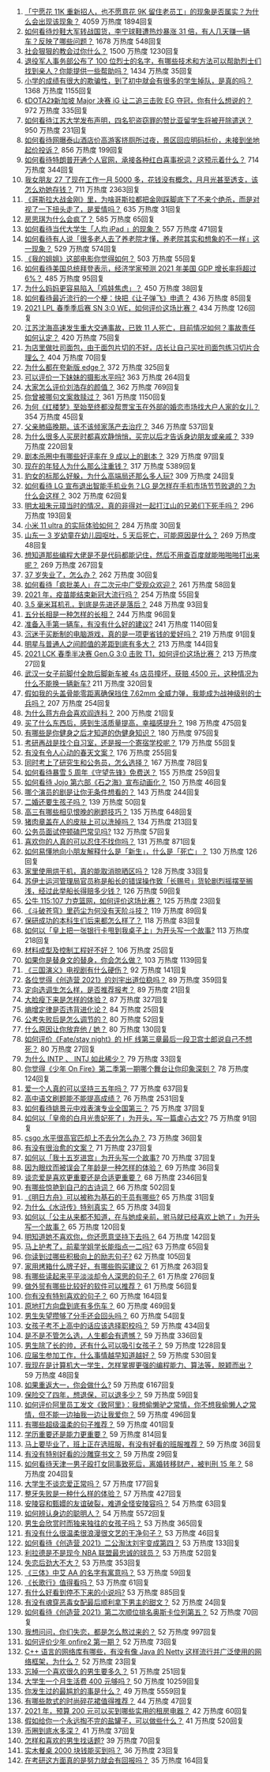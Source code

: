 1. [「宁愿花 11K 重新招人，也不愿意花 9K 留住老员工」的现象是否属实？为什么会出现该现象？](https://www.zhihu.com/question/63878469) 4059 万热度 1894回复
1. [如何看待炒鞋大军转战国货，李宁球鞋遭热炒暴涨 31 倍，有人几天赚一辆车？反映了哪些问题？](https://www.zhihu.com/question/452737722) 1678 万热度 548回复
1. [社会狠狠的教会过你什么？](https://www.zhihu.com/question/431538148) 1500 万热度 1230回复
1. [退役军人事务部公布了 100 位烈士的名字，有哪些技术和方法可以帮助烈士们找到亲人？你能提供一些帮助吗？](https://www.zhihu.com/question/452345876) 1434 万热度 35回复
1. [小学的成绩有很大的欺骗性，到了初中就会有很多的学生掉队，是真的吗？](https://www.zhihu.com/question/433616847) 1368 万热度 1155回复
1. [《DOTA2》新加坡 Major 决赛 iG 让二追三击败 EG 夺冠，你有什么想说的？](https://www.zhihu.com/question/452854474) 972 万热度 335回复
1. [如何看待江苏大学发布声明，四名犯盗窃罪的赞比亚留学生将被开除遣送？](https://www.zhihu.com/question/452810851) 950 万热度 231回复
1. [如何看待网曝泰山酒店价高游客挤厕所过夜，景区回应明码标价，未接到坐地起价投诉？](https://www.zhihu.com/question/452920549) 856 万热度 199回复
1. [如何看待特朗普开通个人官网，承接各种红白喜事祝词？这预示着什么？](https://www.zhihu.com/question/452171246) 714 万热度 344回复
1. [我女朋友 27 了现在工作一月 5000 多，花钱没有概念，月月光甚至透支，该怎么劝她存钱？](https://www.zhihu.com/question/428842571) 711 万热度 2363回复
1. [《哥斯拉大战金刚》里，为啥哥斯拉都把金刚踩脚底下了不来个绝杀，而是对视了一下扭头走了，是爱情吗？](https://www.zhihu.com/question/451605997) 635 万热度 31回复
1. [房思琪为什么会疯了？](https://www.zhihu.com/question/345391080) 585 万热度 65回复
1. [如何看待当代大学生「人均 iPad 」的现象？](https://www.zhihu.com/question/449381809) 557 万热度 471回复
1. [如何看待有人说「很多老人去了养老院才懂，养老院其实和想象的不一样」这一现象？](https://www.zhihu.com/question/440467400) 529 万热度 574回复
1. [《我的姐姐》这部电影你觉得如何？](https://www.zhihu.com/question/450067672) 503 万热度 55回复
1. [如何看待美国总统拜登表示，经济学家预测 2021 年美国 GDP 增长率将超过 6%？](https://www.zhihu.com/question/451302635) 485 万热度 95回复
1. [为什么妈妈更容易陷入「鸡娃焦虑」？](https://www.zhihu.com/question/451871565) 450 万热度 38回复
1. [如何看待最近流行的一个梗：快把《让子弹飞》申遗？](https://www.zhihu.com/question/452583156) 436 万热度 85回复
1. [2021 LPL 春季季后赛 SN 3:0 WE，如何评价这场比赛？](https://www.zhihu.com/question/452870022) 434 万热度 126回复
1. [江苏沈海高速发生重大交通事故，已致 11 人死亡，目前情况如何？事故责任如何认定？](https://www.zhihu.com/question/452830638) 420 万热度 75回复
1. [为店里做吐司面包，由于面包片切的不好，店长让自己买吐司面包练习切片合理么？](https://www.zhihu.com/question/451729417) 404 万热度 70回复
1. [为什么都在夸新版 edge？](https://www.zhihu.com/question/385302999) 372 万热度 325回复
1. [可以评价一下妹妹的摄影水平吗?](https://www.zhihu.com/question/439813572) 363 万热度 264回复
1. [大家怎么评价刘浩存的颜值？](https://www.zhihu.com/question/415082238) 362 万热度 769回复
1. [你曾被哪句文案救赎过？](https://www.zhihu.com/question/447479604) 361 万热度 1150回复
1. [为何《红楼梦》至始至终都没帮贾宝玉在外部的婚恋市场找大户人家的女儿？](https://www.zhihu.com/question/451981483) 354 万热度 45回复
1. [父亲肺癌晚期，该不该倾家荡产去治疗？](https://www.zhihu.com/question/446433748) 346 万热度 537回复
1. [为什么很多人买房时都喜欢静悄悄，买完以后才告诉身边朋友或亲戚？](https://www.zhihu.com/question/423222976) 339 万热度 220回复
1. [剧本杀圈中有哪些好评率在 9 成以上的剧本？](https://www.zhihu.com/question/376559705) 329 万热度 97回复
1. [现在的年轻人为什么那么注重钱？](https://www.zhihu.com/question/440570935) 317 万热度 5389回复
1. [豹女的标那么好躲，为什么高端局还那么多人玩?](https://www.zhihu.com/question/451881236) 309 万热度 24回复
1. [如何看待 LG 宣布退出智能手机业务？LG 是怎样在手机市场节节败退的？为什么会这样？](https://www.zhihu.com/question/452990678) 302 万热度 62回复
1. [明太祖朱元璋当时的情况，真的非得对一起打江山的兄弟们下死手吗？](https://www.zhihu.com/question/29104367) 296 万热度 193回复
1. [小米 11 ultra 的实际体验如何？](https://www.zhihu.com/question/452077572) 284 万热度 30回复
1. [山东一 3 岁幼童在幼儿园呕吐，5 天后死亡，可能原因是什么？](https://www.zhihu.com/question/452373500) 269 万热度 48回复
1. [想知道那些编程大佬是不是代码都能记住，然后不用查百度就能啪啪啪打出来呢？](https://www.zhihu.com/question/452295496) 269 万热度 267回复
1. [37 岁失业了，怎么办？](https://www.zhihu.com/question/452583775) 262 万热度 30回复
1. [如何看待「疯批美人」在二次元中广受观众欢迎？](https://www.zhihu.com/question/452603572) 261 万热度 58回复
1. [2021 年，疫苗能结束新冠大流行吗？](https://www.zhihu.com/question/436868073) 254 万热度 55回复
1. [3.5 毫米耳机孔，到底是先进还是落后？](https://www.zhihu.com/question/447810768) 248 万热度 93回复
1. [五分长相是一种怎样的长相？](https://www.zhihu.com/question/63256882) 244 万热度 96回复
1. [准备入手第一辆车，有没有什么好的建议?](https://www.zhihu.com/question/378869694) 241 万热度 1140回复
1. [沉迷于买断制的电脑游戏，真的是一项更省钱的爱好吗？](https://www.zhihu.com/question/452613960) 219 万热度 91回复
1. [明星与普通人之间颜值的差距到底有多大？](https://www.zhihu.com/question/63311419) 213 万热度 144回复
1. [2021 LCK 春季半决赛 Gen.G 3:0 击败 T1，如何评价这场比赛？](https://www.zhihu.com/question/452895502) 213 万热度 27回复
1. [武汉一女子前脚付全款后脚新车被 4s 店员撞坏，获赔 4500 元，这种情况为什么不能换一辆新车?](https://www.zhihu.com/question/452428290) 211 万热度 320回复
1. [假如我的头盖骨能零距离确保挡住 7.62mm 全威力弹，我能成为战神级别的士兵吗？](https://www.zhihu.com/question/444459120) 207 万热度 254回复
1. [为什么蒋方舟会喜欢阎连科？](https://www.zhihu.com/question/20783627) 200 万热度 21回复
1. [买了什么东西后，感到生活质量提高，幸福感提升？](https://www.zhihu.com/question/26190592) 198 万热度 475回复
1. [有哪些是你健身之后才知道的伪健身知识？](https://www.zhihu.com/question/303672817) 180 万热度 975回复
1. [考研再战是找个自习室，还是报一个寄宿学校呢？](https://www.zhihu.com/question/448393851) 179 万热度 55回复
1. [有没有令人心动的春天文案？](https://www.zhihu.com/question/445077161) 176 万热度 255回复
1. [同时考上了研究生和公务员，怎么选择？](https://www.zhihu.com/question/452303549) 167 万热度 78回复
1. [如何看待暴雪 5 周年《守望先锋》免费送？](https://www.zhihu.com/question/452493005) 155 万热度 259回复
1. [如何看待 Jojo 第六部《石之海》宣布动画化？](https://www.zhihu.com/question/452902521) 150 万热度 46回复
1. [哪个演员的剧是让你无条件想看的？](https://www.zhihu.com/question/449699393) 143 万热度 244回复
1. [二婚还要生孩子吗？](https://www.zhihu.com/question/449926690) 139 万热度 50回复
1. [高三有哪些相见恨晚的刷题技巧？](https://www.zhihu.com/question/311672493) 135 万热度 648回复
1. [猪肉章盖在人的皮肤上可以洗掉吗？](https://www.zhihu.com/question/447167970) 134 万热度 213回复
1. [公务员面试停顿磕巴常见吗?](https://www.zhihu.com/question/448057643) 132 万热度 57回复
1. [喜欢你的人真的可以忍住不找你吗？](https://www.zhihu.com/question/433052807) 131 万热度 871回复
1. [如何易懂地向小朋友解释什么是「新生」，什么是「死亡」？](https://www.zhihu.com/question/452700050) 130 万热度 126回复
1. [家里使用烘干机，真的能取消晾晒区吗？](https://www.zhihu.com/question/450607143) 128 万热度 33回复
1. [苏伊士运河管理局官员称是船长的错误操作致「长赐号」货轮剧烈摇摆至搁浅，经过此举船长得赔多少钱？](https://www.zhihu.com/question/452670365) 126 万热度 59回复
1. [公牛 115:107 力克篮网，如何评价这场比赛？](https://www.zhihu.com/question/452959232) 125 万热度 23回复
1. [《斗破苍穹》里药尘为何没有天阶斗技？](https://www.zhihu.com/question/365727369) 119 万热度 89回复
1. [保研成功的本科生们后来都怎么样了？](https://www.zhihu.com/question/449165920) 118 万热度 83回复
1. [如何以「皇上把一张银行卡甩到我桌子上」为开头写一个故事?](https://www.zhihu.com/question/439189931) 113 万热度 218回复
1. [材料成型及控制工程好不好？](https://www.zhihu.com/question/452835928) 106 万热度 25回复
1. [如果你是替身文的替身，你会怎么做？](https://www.zhihu.com/question/391074156) 103 万热度 1139回复
1. [《三国演义》电视剧有什么硬伤？](https://www.zhihu.com/question/29442543) 92 万热度 141回复
1. [各位觉得《创造营 2021》的刘宇出道位稳吗？](https://www.zhihu.com/question/447579155) 89 万热度 359回复
1. [定向选调生怎么样，是否推荐报考？](https://www.zhihu.com/question/451996696) 89 万热度 21回复
1. [大脸瘦下来是怎样的体验？](https://www.zhihu.com/question/27639846) 87 万热度 327回复
1. [熵增定律是否违背进化论？](https://www.zhihu.com/question/391645572) 84 万热度 25回复
1. [公考失败后是怎么调节的？](https://www.zhihu.com/question/326438778) 80 万热度 52回复
1. [什么原因让你放弃他 / 她？](https://www.zhihu.com/question/451698546) 80 万热度 130回复
1. [如何评价《Fate/stay night》的 HF 线第三章最后一段卫宫士郎说自己不想死？](https://www.zhihu.com/question/452333396) 80 万热度 27回复
1. [为什么 INTP 、 INTJ 如此稀少？](https://www.zhihu.com/question/357147669) 79 万热度 33回复
1. [你觉得《少年 On Fire》第二季第一期哪个舞台让你印象深刻？](https://www.zhihu.com/question/452440996) 78 万热度 124回复
1. [爱一个人真的可以坚持三五年吗？](https://www.zhihu.com/question/445023515) 77 万热度 637回复
1. [高中语文刷题能不能提高成绩？](https://www.zhihu.com/question/37301560) 76 万热度 2531回复
1. [如何看待姚景元中戏表演专业全国第三？](https://www.zhihu.com/question/452242660) 75 万热度 37回复
1. [如何以「皇帝的白月光贵妃死了」为开头，写一篇虐心古文?](https://www.zhihu.com/question/435694240) 75 万热度 91回复
1. [csgo 水平很高官匹却上不去分怎么办？](https://www.zhihu.com/question/448402121) 73 万热度 36回复
1. [有没有很治愈的文案？](https://www.zhihu.com/question/442490819) 71 万热度 237回复
1. [如何以「我十五岁进宫」为开头写一个故事?](https://www.zhihu.com/question/444720874) 70 万热度 37回复
1. [因为眼纹而被误会了年龄是一种怎样的体验？](https://www.zhihu.com/question/452577102) 69 万热度 36回复
1. [谈恋爱是喜欢更重要还是合适更重要？](https://www.zhihu.com/question/437833983) 68 万热度 2346回复
1. [有哪些惊艳到自己的古诗词？](https://www.zhihu.com/question/311311968) 66 万热度 502回复
1. [《明日方舟》可以被称为基石的干员有哪些?](https://www.zhihu.com/question/450580829) 65 万热度 31回复
1. [为什么《水浒传》特别真实？](https://www.zhihu.com/question/445932631) 65 万热度 34回复
1. [如何以「公主从来都不知道，在与她成亲前，驸马就已经喜欢上她了」为开头写一个故事？](https://www.zhihu.com/question/409948993) 65 万热度 120回复
1. [明知道她不喜欢你，你还愿意坚持下去吗？](https://www.zhihu.com/question/451598052) 64 万热度 142回复
1. [马上护考了，前辈学姐学长能指点一二吗?](https://www.zhihu.com/question/447884087) 63 万热度 65回复
1. [你读到过哪些积极向上的励志句子?](https://www.zhihu.com/question/445610692) 62 万热度 105回复
1. [家用烤箱什么牌子好，有哪些购买建议？](https://www.zhihu.com/question/21756417) 61 万热度 263回复
1. [有哪些读起来平平淡淡却令人深思的句子？](https://www.zhihu.com/question/427126589) 61 万热度 276回复
1. [做外贸有哪些比较好的软件可以推荐？](https://www.zhihu.com/question/54788846) 61 万热度 56回复
1. [你有没有特别喜欢的句子？](https://www.zhihu.com/question/452331766) 60 万热度 164回复
1. [原地打方向盘到底有多伤车？](https://www.zhihu.com/question/354665595) 60 万热度 469回复
1. [男生失望攒够了分手还会回头吗？](https://www.zhihu.com/question/452306238) 60 万热度 54回复
1. [女孩子考不上高中的话应该选择职校吗？](https://www.zhihu.com/question/450449930) 59 万热度 434回复
1. [是不是不管怎么选，人生都会有遗憾？](https://www.zhihu.com/question/450547306) 59 万热度 336回复
1. [男生除了长的帅，还有什么可以吸引女孩子？](https://www.zhihu.com/question/444408266) 59 万热度 1228回复
1. [应届生参加工作，什么事情越早知道越好？](https://www.zhihu.com/question/407372614) 59 万热度 530回复
1. [我现在是计算机大一学生，怎样掌握更强的编程能力、算法等，脱颖而出？](https://www.zhihu.com/question/444269929) 59 万热度 48回复
1. [如果重返大一，你会做什么?](https://www.zhihu.com/question/324995122) 59 万热度 6167回复
1. [保险交了四年，想退保，可以退多少？](https://www.zhihu.com/question/304907361) 59 万热度 59回复
1. [如何评价阿里员工发文《致阿里》：我想偷懒驴之常情，你不想我偷懒人之常情，但不能一边抽我一边让我爱你？](https://www.zhihu.com/question/447760592) 59 万热度 496回复
1. [有哪些超级温柔的句子推荐？](https://www.zhihu.com/question/351551702) 59 万热度 401回复
1. [学历重要还是能力更重要？](https://www.zhihu.com/question/448342158) 59 万热度 814回复
1. [马上要毕业了，班上正在选班服，有没有好看的班服推荐？](https://www.zhihu.com/question/376458606) 59 万热度 36回复
1. [有没有特别好看的沙雕穿书文？](https://www.zhihu.com/question/446600014) 59 万热度 29回复
1. [如何看待天津一男子殴打女同事致死后，离婚转移财产，被判刑 15 年？](https://www.zhihu.com/question/452455762) 58 万热度 204回复
1. [大学生不谈恋爱正常吗？](https://www.zhihu.com/question/452069523) 57 万热度 177回复
1. [整牙失败是一种什么样的体验？](https://www.zhihu.com/question/285380876) 57 万热度 427回复
1. [安陵容和甄嬛的友谊破裂，难道全怪安陵容吗？](https://www.zhihu.com/question/451285822) 54 万热度 63回复
1. [如何辨认身边的聪明人？](https://www.zhihu.com/question/28484672) 54 万热度 5572回复
1. [男生会欣赏时而独来独往的女孩子吗？](https://www.zhihu.com/question/442714180) 53 万热度 365回复
1. [有没有什么很温柔很浪漫很文艺的干净句子？](https://www.zhihu.com/question/442672375) 53 万热度 46回复
1. [如何看待《创造营 2021》二公淘汰刘宇变成第四？](https://www.zhihu.com/question/452740313) 53 万热度 133回复
1. [利拉德是不是现今 NBA 联盟最忠诚的球员？](https://www.zhihu.com/question/452388234) 53 万热度 52回复
1. [失恋后劲大不大？](https://www.zhihu.com/question/371918832) 53 万热度 353回复
1. [《三体》中艾 AA 的名字有寓意吗？](https://www.zhihu.com/question/263368276) 53 万热度 59回复
1. [《长歌行》值得看吗？](https://www.zhihu.com/question/452477026) 53 万热度 61回复
1. [有什么好看到停不下来的小说吗?](https://www.zhihu.com/question/440502581) 53 万热度 885回复
1. [有没有魂穿恶毒女配最后顺利拿下男主的甜文？](https://www.zhihu.com/question/445174404) 52 万热度 24回复
1. [如何看待《创造营 2021》第二次顺位排名奥斯卡位列第五？](https://www.zhihu.com/question/452740115) 52 万热度 70回复
1. [我想问问，你们失恋，都是怎么熬过来的？](https://www.zhihu.com/question/443250021) 52 万热度 997回复
1. [如何评价少年 onfire2 第一期？](https://www.zhihu.com/question/452798440) 52 万热度 73回复
1. [C++ 语言的网络库有哪些，有没有像 Java 的 Netty 这样流行并广泛使用的网络框架，为什么？](https://www.zhihu.com/question/294343702) 52 万热度 23回复
1. [忘掉一个喜欢很久的男生要多久？](https://www.zhihu.com/question/451953552) 51 万热度 251回复
1. [大学生一个月生活费 400 元够吗？](https://www.zhihu.com/question/40103475) 50 万热度 10259回复
1. [你发生过的最尴尬的事是什么？](https://www.zhihu.com/question/309772647) 49 万热度 5559回复
1. [有哪些款式的时尚碎花裙值得推荐？](https://www.zhihu.com/question/336505328) 44 万热度 47回复
1. [2021 年，预算 200 元可以买到哪些实用的租房电器？](https://www.zhihu.com/question/450161285) 42 万热度 60回复
1. [假如给你一个永远掏不完的盐罐子，可以做些什么？](https://www.zhihu.com/question/385318446) 41 万热度 520回复
1. [币圈到底水多深？](https://www.zhihu.com/question/283182877) 41 万热度 37回复
1. [怎样和喜欢的男生找话题?](https://www.zhihu.com/question/27380268) 39 万热度 70回复
1. [实木餐桌 2000 块钱能买到吗？](https://www.zhihu.com/question/333699476) 36 万热度 23回复
1. [在考研这方面真的是努力就会有回报吗？](https://www.zhihu.com/question/451076771) 35 万热度 164回复